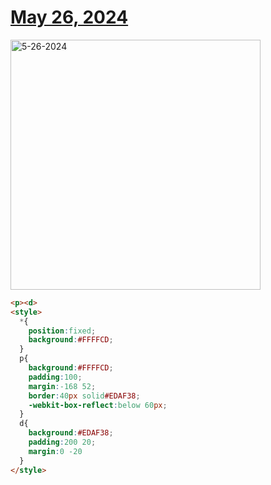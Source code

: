 # [May 26, 2024](https://cssbattle.dev/play/h1lqgh64LtcWHU5Huofy)

<img src="https://firebasestorage.googleapis.com/v0/b/cssbattleapp.appspot.com/o/user%2Fummd3POvEDfFyeFvVdOMG3OOrwE2%2Ftargets%2Ftarget_EO2D1CF@2x.png?alt=media" width="400" alt="5-26-2024" />

```html
<p><d>
<style>
  *{
    position:fixed;
    background:#FFFFCD;
  }
  p{
    background:#FFFFCD;
    padding:100;
    margin:-168 52;
    border:40px solid#EDAF38;
    -webkit-box-reflect:below 60px;
  }
  d{
    background:#EDAF38;
    padding:200 20;
    margin:0 -20
  }
</style>
```
